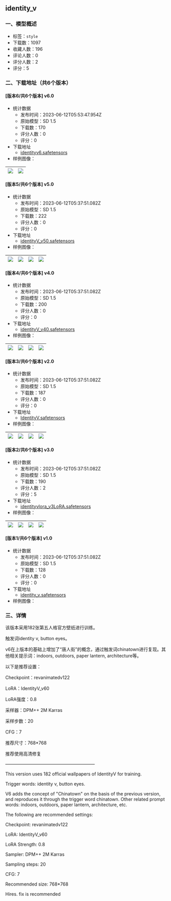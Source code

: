 ## identity_v
### 一、模型概述

- 标签：`style`
- 下载数：1097
- 收藏人数：196
- 评论人数：0
- 评分人数：2
- 评分：5

### 二、下载地址（共6个版本）

#### [版本6/共6个版本] v6.0

- 统计数据
  - 发布时间：2023-06-12T05:53:47.954Z
  - 原始模型：SD 1.5
  - 下载数：170
  - 评分人数：0
  - 评分：0
- 下载地址
  - [identityv6.safetensors](https://civitai.com/api/download/models/94349)
- 样例图像：

| <img src="https://image.civitai.com/xG1nkqKTMzGDvpLrqFT7WA/0874da7a-395e-4af3-8c7d-bc0a3676716c/width=450/1117700.jpeg" /> | <img src="https://image.civitai.com/xG1nkqKTMzGDvpLrqFT7WA/696d4339-c754-444f-9ae3-e01c2db7dec5/width=450/1117695.jpeg" /> |
| ---- | ---- |

#### [版本5/共6个版本] v5.0

- 统计数据
  - 发布时间：2023-06-12T05:37:51.082Z
  - 原始模型：SD 1.5
  - 下载数：222
  - 评分人数：0
  - 评分：0
- 下载地址
  - [identityV_v50.safetensors](https://civitai.com/api/download/models/66311)
- 样例图像：

| <img src="https://image.civitai.com/xG1nkqKTMzGDvpLrqFT7WA/1378ef8c-7b53-43c4-9624-8d5f6152135d/width=450/744398.jpeg" /> | <img src="https://image.civitai.com/xG1nkqKTMzGDvpLrqFT7WA/cedcc52a-5fd1-456c-bbb8-ed1be8443f28/width=450/744404.jpeg" /> | <img src="https://image.civitai.com/xG1nkqKTMzGDvpLrqFT7WA/9d7709e0-c4c4-4dfb-b2d6-7b2d9f861e57/width=450/736608.jpeg" /> | <img src="https://image.civitai.com/xG1nkqKTMzGDvpLrqFT7WA/287e2a55-015e-4ac6-ac07-0985f3b110ee/width=450/736706.jpeg" /> |
| ---- | ---- | ---- | ---- |

#### [版本4/共6个版本] v4.0

- 统计数据
  - 发布时间：2023-06-12T05:37:51.082Z
  - 原始模型：SD 1.5
  - 下载数：200
  - 评分人数：0
  - 评分：0
- 下载地址
  - [identityV_v40.safetensors](https://civitai.com/api/download/models/60368)
- 样例图像：

| <img src="https://image.civitai.com/xG1nkqKTMzGDvpLrqFT7WA/978c3b43-0bd3-448d-b4db-5b3eef1b6500/width=450/659684.jpeg" /> | <img src="https://image.civitai.com/xG1nkqKTMzGDvpLrqFT7WA/ced90097-b3a1-4163-4622-434b9571f700/width=450/659637.jpeg" /> | <img src="https://image.civitai.com/xG1nkqKTMzGDvpLrqFT7WA/9380c073-984a-4142-2fad-f022e5e50300/width=450/659627.jpeg" /> | <img src="https://image.civitai.com/xG1nkqKTMzGDvpLrqFT7WA/9d9ca846-5578-429d-b38c-0ee70012ac00/width=450/659645.jpeg" /> |
| ---- | ---- | ---- | ---- |

#### [版本3/共6个版本] v2.0

- 统计数据
  - 发布时间：2023-06-12T05:37:51.082Z
  - 原始模型：SD 1.5
  - 下载数：187
  - 评分人数：0
  - 评分：0
- 下载地址
  - [IdentityV.safetensors](https://civitai.com/api/download/models/39282)
- 样例图像：

| <img src="https://image.civitai.com/xG1nkqKTMzGDvpLrqFT7WA/456474a9-3311-485f-a225-46c0781f9200/width=450/434878.jpeg" /> | <img src="https://image.civitai.com/xG1nkqKTMzGDvpLrqFT7WA/b2c86e98-4a58-4dba-84ca-aad01fe4c900/width=450/434883.jpeg" /> | <img src="https://image.civitai.com/xG1nkqKTMzGDvpLrqFT7WA/71d06c13-5c1f-4a0e-8966-c7bcb5a17b00/width=450/434881.jpeg" /> | <img src="https://image.civitai.com/xG1nkqKTMzGDvpLrqFT7WA/5ea2d26b-c8cc-4286-492d-77e7f3dc0100/width=450/434876.jpeg" /> |
| ---- | ---- | ---- | ---- |

#### [版本2/共6个版本] v3.0

- 统计数据
  - 发布时间：2023-06-12T05:37:51.082Z
  - 原始模型：SD 1.5
  - 下载数：190
  - 评分人数：2
  - 评分：5
- 下载地址
  - [identityvlora_v3LoRA.safetensors](https://civitai.com/api/download/models/49094)
- 样例图像：

| <img src="https://image.civitai.com/xG1nkqKTMzGDvpLrqFT7WA/97db730d-962d-42fd-1b5a-a2d8163d8800/width=450/532696.jpeg" /> | <img src="https://image.civitai.com/xG1nkqKTMzGDvpLrqFT7WA/9ad2ace6-3e17-40c2-f8d4-9061041b1b00/width=450/532700.jpeg" /> | <img src="https://image.civitai.com/xG1nkqKTMzGDvpLrqFT7WA/cecb0582-dd0d-45a0-d330-42d0d6f7dd00/width=450/527522.jpeg" /> | <img src="https://image.civitai.com/xG1nkqKTMzGDvpLrqFT7WA/bf2db69e-9f45-4c4d-6480-2ab27e3a3b00/width=450/532699.jpeg" /> |
| ---- | ---- | ---- | ---- |

#### [版本1/共6个版本] v1.0

- 统计数据
  - 发布时间：2023-06-12T05:37:51.082Z
  - 原始模型：SD 1.5
  - 下载数：128
  - 评分人数：0
  - 评分：0
- 下载地址
  - [identity_v.safetensors](https://civitai.com/api/download/models/37051)
- 样例图像：

### 三、详情
<p>该版本采用182张第五人格官方壁纸进行训练。</p><p>触发词identity v, button eyes。</p><p>v6在上版本的基础上增加了“唐人街”的概念，通过触发词chinatown进行复现。其他相关提示词：indoors, outdoors, paper lantern, architecture等。</p><p></p><p>以下是推荐设置：</p><p>Checkpoint：revanimatedv122</p><p>LoRA：IdentityV_v60</p><p>LoRA强度：0.8</p><p>采样器：DPM++ 2M Karras</p><p>采样步数：20</p><p>CFG：7</p><p>推荐尺寸：768*768</p><p>推荐使用高清修复</p><p>————————————————————</p><p>This version uses 182 official wallpapers of IdentityV for training.</p><p>Trigger words: identity v, button eyes.</p><p>V6 adds the concept of "Chinatown" on the basis of the previous version, and reproduces it through the trigger word chinatown. Other related prompt words: indoors, outdoors, paper lantern, architecture, etc.</p><p></p><p>The following are recommended settings:</p><p>Checkpoint: revanimatedv122</p><p>LoRA: IdentityV_v60</p><p>LoRA Strength: 0.8</p><p>Sampler: DPM++ 2M Karras</p><p>Sampling steps: 20</p><p>CFG: 7</p><p>Recommended size: 768*768</p><p>Hires. fix is recommended</p>